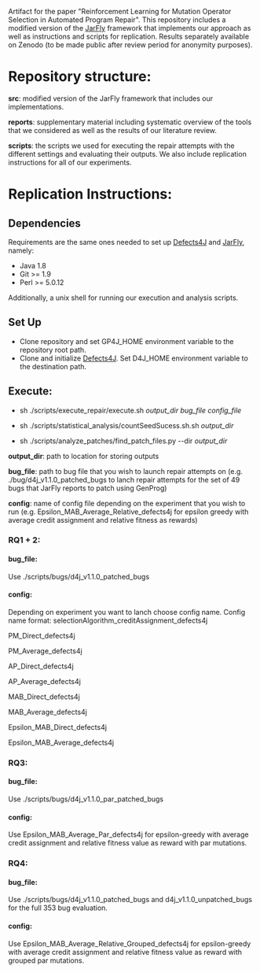 Artifact for the paper "Reinforcement Learning for Mutation Operator Selection in Automated Program Repair". This repository includes a modified version of the [JarFly](https://github.com/squaresLab/genprog4java) framework that implements our approach as well as instructions and scripts for replication. Results separately available on Zenodo (to be made public after review period for anonymity purposes).

# Repository structure:

**src**: modified version of the JarFly framework that includes our implementations.

**reports**: supplementary material including systematic overview of the tools that we considered as well as the results of our literature review.

**scripts**: the scripts we used for executing the repair attempts with the different settings and evaluating their outputs. We also include replication instructions for all of our experiments.

# Replication Instructions:

## Dependencies
Requirements are the same ones needed to set up [Defects4J](https://github.com/rjust/defects4j) and [JarFly](https://github.com/squaresLab/genprog4java), namely:

* Java 1.8
* Git >= 1.9
* Perl >= 5.0.12

Additionally, a unix shell for running our execution and analysis scripts.

## Set Up

* Clone repository and set GP4J_HOME environment variable to the repository root path.
* Clone and initialize [Defects4J](https://github.com/rjust/defects4j). Set D4J_HOME environment variable to the destination path.

## Execute:

* sh ./scripts/execute_repair/execute.sh *output_dir* *bug_file* *config_file*

* sh ./scripts/statistical_analysis/countSeedSucess.sh.sh *output_dir*

* sh ./scripts/analyze_patches/find_patch_files.py --dir *output_dir*

**output_dir**: path to location for storing outputs

**bug_file**: path to bug file that you wish to launch repair attempts on (e.g. ./bug/d4j_v1.1.0_patched_bugs to lanch repair attempts for the set of 49 bugs that JarFly reports to patch using GenProg)

**config**: name of config file depending on the experiment that you wish to run (e.g. Epsilon_MAB_Average_Relative_defects4j for epsilon greedy with average credit assignment and relative fitness as rewards)

### RQ1 + 2:

#### **bug_file**:

Use ./scripts/bugs/d4j_v1.1.0_patched_bugs

#### **config**:

Depending on experiment you want to lanch choose config name. Config name format: selectionAlgorithm_creditAssignment_defects4j

PM_Direct_defects4j

PM_Average_defects4j

AP_Direct_defects4j

AP_Average_defects4j

MAB_Direct_defects4j

MAB_Average_defects4j

Epsilon_MAB_Direct_defects4j

Epsilon_MAB_Average_defects4j

### RQ3:

#### **bug_file**:

Use ./scripts/bugs/d4j_v1.1.0_par_patched_bugs

#### **config**:

Use Epsilon_MAB_Average_Par_defects4j for epsilon-greedy with average credit assignment and relative fitness value as reward with par mutations.

### RQ4:

#### **bug_file**:

Use ./scripts/bugs/d4j_v1.1.0_patched_bugs and d4j_v1.1.0_unpatched_bugs for the full 353 bug evaluation.

#### **config**:

Use Epsilon_MAB_Average_Relative_Grouped_defects4j for epsilon-greedy with average credit assignment and relative fitness value as reward with grouped par mutations.

